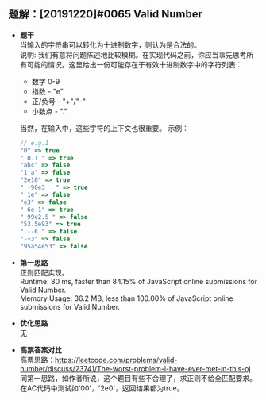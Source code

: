 ## 题解：[20191220]#0065 Valid Number
- **题干**   
当输入的字符串可以转化为十进制数字，则认为是合法的。       
说明: 我们有意将问题陈述地比较模糊。在实现代码之前，你应当事先思考所有可能的情况。这里给出一份可能存在于有效十进制数字中的字符列表：     
  - 数字 0-9
  - 指数 - "e"
  - 正/负号 - "+"/"-"
  - 小数点 - "."

  当然，在输入中，这些字符的上下文也很重要。
  示例：    
  ```JavaScript
  // e.g.1
  "0" => true
  " 0.1 " => true
  "abc" => false
  "1 a" => false
  "2e10" => true
  " -90e3   " => true
  " 1e" => false
  "e3" => false
  " 6e-1" => true
  " 99e2.5 " => false
  "53.5e93" => true
  " --6 " => false
  "-+3" => false
  "95a54e53" => false
  ```

- **第一思路**   
正则匹配实现。      
Runtime: 80 ms, faster than 84.15% of JavaScript online submissions for Valid Number.   
Memory Usage: 36.2 MB, less than 100.00% of JavaScript online submissions for Valid Number.   
- **优化思路**   
无  
- **高票答案对比**   
高票思路：https://leetcode.com/problems/valid-number/discuss/23741/The-worst-problem-i-have-ever-met-in-this-oj    
同第一思路，如作者所说，这个题目有些不合理了，求正则不给全匹配要求。在AC代码中测试如'00'，'2e0'，返回结果都为true。          